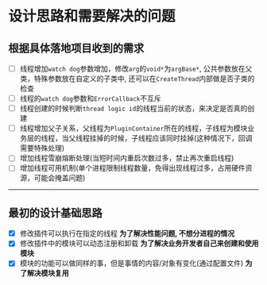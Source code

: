 # 设计思路和需要解决的问题

## 根据具体落地项目收到的需求

- [ ] 线程增加`watch dog`参数增加，修改`arg`的`void*`为`argBase*`, 公共参数放在父类，特殊参数放在自定义的子类中, 还可以在`CreateThread`内部做是否子类的检查
- [ ] 线程的`watch dog`参数和`ErrorCallback`不互斥
- [ ] 线程创建的时候判断`thread logic id`的线程当前的状态，来决定是否真的创建
- [ ] 线程增加父子关系，父线程为`PluginContainer`所在的线程，子线程为模块业务层的线程，当父线程挂掉的时候，子线程应该同时挂掉(这种情况下，回调需要特殊处理)
- [ ] 增加线程雪崩熔断处理(当短时间内重启次数过多，禁止再次重启线程)
- [ ] 增加线程可用机制(单个进程限制线程数量，免得出现线程过多，占用硬件资源，可能会掩盖问题)

------

## 最初的设计基础思路

- [x] 修改插件可以执行在指定的线程 **为了解决性能问题, 不想分进程的情况**
- [x] 修改插件中的模块可以动态注册和卸载 **为了解决业务开发者自己来创建和使用模块**
- [x] 模块的功能可以做同样的事，但是事情的内容/对象有变化(通过配置文件) **为了解决模块复用**